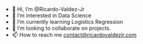 - 👋 Hi, I’m @Ricardo-Valdez-Jr
- 👀 I’m interested in Data Science
- 🌱 I’m currently learning Logistics Regression
- 💞️ I’m looking to collaborate on projects.
- 📫 How to reach me contact@ricardovaldezjr.com

<!---
Ricardo-Valdez-Jr/Ricardo-Valdez-Jr is a ✨ special ✨ repository because its `README.md` (this file) appears on your GitHub profile.
You can click the Preview link to take a look at your changes.
--->
